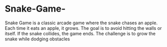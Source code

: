 # Snake-Game-
Snake Game is a classic arcade game where the snake chases an apple. Each time it eats an apple, it grows. The goal is to avoid hitting the walls or itself. If the snake collides, the game ends. The challenge is to grow the snake while dodging obstacles
